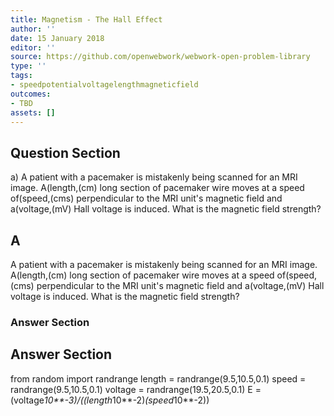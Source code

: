 ```yaml
---
title: Magnetism - The Hall Effect
author: ''
date: 15 January 2018
editor: ''
source: https://github.com/openwebwork/webwork-open-problem-library
type: ''
tags:
- speedpotentialvoltagelengthmagneticfield
outcomes:
- TBD
assets: []
---
```


## Question Section 

a) A patient with a pacemaker is mistakenly being scanned for an MRI image. A(length,(cm) long section of pacemaker wire moves at a speed of(speed,(cms) perpendicular to the MRI unit's magnetic field and a(voltage,(mV) Hall voltage is induced. What is the magnetic field strength?
## A
A patient with a pacemaker is mistakenly being scanned for an MRI image. A(length,(cm) long section of pacemaker wire moves at a speed of(speed,(cms) perpendicular to the MRI unit's magnetic field and a(voltage,(mV) Hall voltage is induced. What is the magnetic field strength?
### Answer Section


## Answer Section

from random import randrange
length = randrange(9.5,10.5,0.1)
speed = randrange(9.5,10.5,0.1)
voltage = randrange(19.5,20.5,0.1)
E = (voltage*10**-3)/((length*10**-2)*(speed*10**-2))